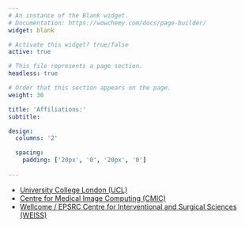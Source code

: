 ```yaml
---
# An instance of the Blank widget.
# Documentation: https://wowchemy.com/docs/page-builder/
widget: blank

# Activate this widget? true/false
active: true

# This file represents a page section.
headless: true

# Order that this section appears on the page.
weight: 30

title: 'Affiliations:'
subtitle:

design:
  columns: '2'

  spacing:
    padding: ['20px', '0', '20px', '0']
    
---
```


- [University College London (UCL)](https://www.ucl.ac.uk/)
- [Centre for Medical Image Computing (CMIC)](https://www.ucl.ac.uk/medical-image-computing/)
- [Wellcome / EPSRC Centre for Interventional and Surgical Sciences (WEISS)](https://www.ucl.ac.uk/interventional-surgical-sciences/)
